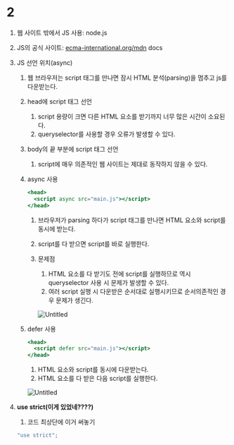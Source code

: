 # 2

1. 웹 사이트 밖에서 JS 사용: node.js
2. JS의 공식 사이트: [ecma-international.org/mdn](http://ecma-international.org/mdn) docs
3. JS 선언 위치(async)

   1. 웹 브라우저는 script 태그를 만나면 잠시 HTML 분석(parsing)을 멈추고 js를 다운받는다.
   2. head에 script 태그 선언
      1. script 용량이 크면 다른 HTML 요소를 받기까지 너무 많은 시간이 소요된다.
      2. queryselector를 사용할 경우 오류가 발생할 수 있다.
   3. body의 끝 부분에 script 태그 선언
      1. script에 매우 의존적인 웹 사이트는 제대로 동작하지 않을 수 있다.
   4. async 사용

      ```jsx
      <head>
        <script async src="main.js"></script>
      </head>
      ```

      1. 브라우저가 parsing 하다가 script 태그를 만나면 HTML 요소와 script를 동시에 받는다.
      2. script를 다 받으면 script를 바로 실행한다.
      3. 문제점

         1. HTML 요소를 다 받기도 전에 script를 실행하므로 역시 queryselector 사용 시 문제가 발생할 수 있다.
         2. 여러 script 실행 시 다운받은 순서대로 실행시키므로 순서의존적인 경우 문제가 생긴다.

         ![Untitled](Lectures/DreamCoding/2_img/async.png)

   5. defer 사용

      ```jsx
      <head>
        <script defer src="main.js"></script>
      </head>
      ```

      1. HTML 요소와 script를 동시에 다운받는다.
      2. HTML 요소를 다 받은 다음 script를 실행한다.

      ![Untitled](2%E1%84%8E%E1%85%A1%E1%84%89%E1%85%B5_%E1%84%8E%E1%85%AE%E1%86%AF%E1%84%85%E1%85%A7%E1%86%A8_async,%20defer%20993e644a5706415e9edf8b77bb8d3076/Untitled%201.png)

4. **use strict(이게 있었네????)**

   1. 코드 최상단에 이거 써놓기

   ```jsx
   "use strict";
   ```
